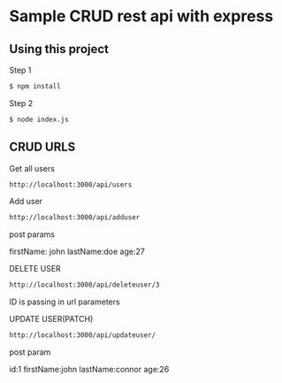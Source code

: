 # Sample CRUD rest api with express 


## Using this project

Step 1

```bash
$ npm install
```

Step 2 

```bash
$ node index.js 
```

## CRUD URLS

Get all users

```bash
http://localhost:3000/api/users
```

Add user 

```bash
http://localhost:3000/api/adduser
```

post params
 
firstName: john
lastName:doe
age:27

DELETE USER

```bash
http://localhost:3000/api/deleteuser/3
```

ID is passing in url parameters


UPDATE USER(PATCH)

```bash
http://localhost:3000/api/updateuser/
```

post param

id:1
firstName:john
lastName:connor
age:26








